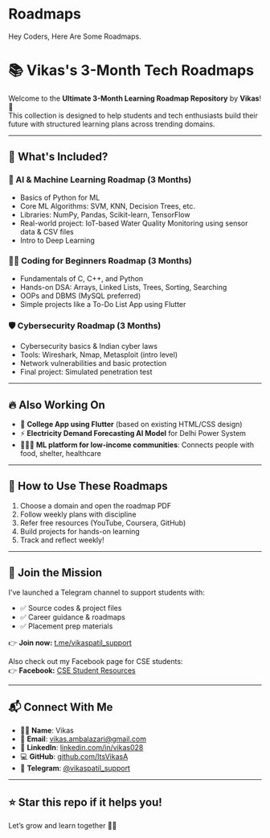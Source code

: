 # Roadmaps
Hey Coders, Here Are Some Roadmaps.

# 📚 Vikas's 3-Month Tech Roadmaps

Welcome to the **Ultimate 3-Month Learning Roadmap Repository** by **Vikas**! 🚀  
This collection is designed to help students and tech enthusiasts build their future with structured learning plans across trending domains.

---

## 🧠 What's Included?

### 🤖 AI & Machine Learning Roadmap (3 Months)
- Basics of Python for ML
- Core ML Algorithms: SVM, KNN, Decision Trees, etc.
- Libraries: NumPy, Pandas, Scikit-learn, TensorFlow
- Real-world project: IoT-based Water Quality Monitoring using sensor data & CSV files
- Intro to Deep Learning

### 👨‍💻 Coding for Beginners Roadmap (3 Months)
- Fundamentals of C, C++, and Python
- Hands-on DSA: Arrays, Linked Lists, Trees, Sorting, Searching
- OOPs and DBMS (MySQL preferred)
- Simple projects like a To-Do List App using Flutter

### 🛡️ Cybersecurity Roadmap (3 Months)
- Cybersecurity basics & Indian cyber laws
- Tools: Wireshark, Nmap, Metasploit (intro level)
- Network vulnerabilities and basic protection
- Final project: Simulated penetration test

---

## 🔥 Also Working On

- 📱 **College App using Flutter** (based on existing HTML/CSS design)
- ⚡ **Electricity Demand Forecasting AI Model** for Delhi Power System
- 🧑‍🤝‍🧑 **ML platform for low-income communities**: Connects people with food, shelter, healthcare

---

## 📅 How to Use These Roadmaps

1. Choose a domain and open the roadmap PDF
2. Follow weekly plans with discipline
3. Refer free resources (YouTube, Coursera, GitHub)
4. Build projects for hands-on learning
5. Track and reflect weekly!

---

## 📢 Join the Mission

I've launched a Telegram channel to support students with:
- ✅ Source codes & project files
- ✅ Career guidance & roadmaps
- ✅ Placement prep materials

👉 **Join now:** [t.me/vikaspatil_support](https://t.me/vikaspatil_support)

Also check out my Facebook page for CSE students:  
👉 **Facebook:** [CSE Student Resources](https://facebook.com/your-page-link)

---

## 📬 Connect With Me

- 👨‍🎓 **Name**: Vikas  
- 📧 **Email**: [vikas.ambalazari@gmail.com](mailto:vikas.ambalazari@gmail.com)  
- 💼 **LinkedIn**: [linkedin.com/in/vikas028](https://www.linkedin.com/in/vikas028)  
- 💻 **GitHub**: [github.com/ItsVikasA](https://github.com/ItsVikasA)  
- 💬 **Telegram**: [@vikaspatil_support](https://t.me/vikaspatil_support)

---

## ⭐ Star this repo if it helps you!  
Let’s grow and learn together 💪✨
